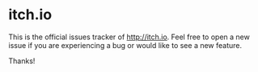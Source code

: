 itch.io
=======

This is the official issues tracker of <http://itch.io>. Feel free to open a new issue if you are experiencing a bug or would like to see a new feature.

Thanks!

